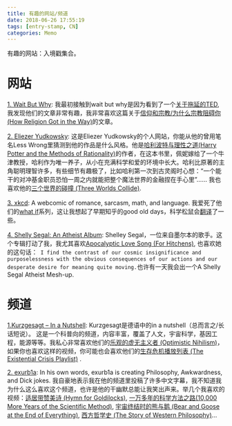 ```yaml
---
title: 有趣的网站/频道
date: 2018-06-26 17:55:19
tags: [entry-stamp, CN]
categories: Memo
---
```


有趣的网站：入境戳集合。

<!--more-->

# 网站

[1. Wait But Why](): 我最初接触到wait but why是因为看到了一个[关于拖延的TED](https://www.ted.com/talks/tim_urban_inside_the_mind_of_a_master_procrastinator), 我发现他们的文章非常有趣，我非常喜欢这篇关于[信仰和宗教/为什么宗教阻碍你 (How Religion Got in the Way)](https://waitbutwhy.com/2014/10/how-religion-got-in-the-way.html)的文章。

[2. Eliezer Yudkowsky](http://yudkowsky.net/): 这是Eliezer Yudkowsky的个人网站，你能从他的曾用笔名Less Wrong里猜测到他的作品是什么风格。他是[哈利波特与理性之道(Harry Potter and the Methods of Rationality)](http://www.hpmor.com)的作者，在这本书里，佩妮嫁给了一个牛津教授，哈利作为唯一养子，从小在充满科学和爱的环境中长大。哈利比原著的主角聪明理智许多，有些细节有趣极了，比如哈利第一次到古灵阁时心想：“一个能干的对冲基金职员恐怕一周之内就能把整个魔法世界的金融捏在手心里”…… 我也喜欢他的[三个世界的碰撞 (Three Worlds Collide)](https://www.lesswrong.com/posts/n5TqCuizyJDfAPjkr/the-baby-eating-aliens-1-8). 

[3. xkcd](https://xkcd.com/): A webcomic of romance, sarcasm, math, and language. 我爱死了他们的[what if](https://what-if.xkcd.com/)系列，这让我想起了早期知乎的good old days，科学松鼠会[翻译](http://songshuhui.net/archives/tag/what-if)了一些。

[4. Shelly Segal: An Atheist Album](https://shelleysegal.bandcamp.com/album/an-atheist-album): Shelley Segal，一位来自墨尔本的歌手。这个专辑打动了我，我尤其喜欢[Apocalyptic Love Song (For Hitchens)](https://shelleysegal.bandcamp.com/track/apocalyptic-love-song-for-hitchens), 也喜欢她的这句话：` I find the contrast of our cosmic insignificance and purposelessness with the obvious consequences of our actions and our desperate desire for meaning quite moving.`也许有一天我会出一个A Shelly Segal Atheist Mesh-up.



# 频道

[1.Kurzgesagt – In a Nutshell](https://www.youtube.com/channel/UCsXVk37bltHxD1rDPwtNM8Q): Kurzgesagt是德语中的in a nutshell（总而言之/长话短说）。 这是一个科普向的频道，内容丰富，覆盖了人文，宇宙科学，基因工程，能源等等。我私心非常喜欢他们的[乐观的虚无主义者 (Optimistic Nihilism)](https://www.youtube.com/watch?v=MBRqu0YOH14&t=40s)，如果你也喜欢这样的视频，你可能也会喜欢他们的[生存危机播放列表 (The Existential Crisis Playlist)](https://www.youtube.com/watch?v=ijFm6DxNVyI&list=PLFs4vir_WsTxontcYm5ctqp89cNBJKNrs) .

[2. exurb1a](https://www.youtube.com/channel/UCimiUgDLbi6P17BdaCZpVbg): In his own words, exurb1a is creating Philosophy, Awkwardness, and Dick jokes. 我自豪地表示我在他的频道里投稿了许多中文字幕，我不知道我为什么这么喜欢这个频道，也许是他的干幽默总能让我笑出声来。举几个我喜欢的视频：[适居带赞美诗 (Hymn for Goldilocks)](https://www.youtube.com/watch?v=V_Ac-SVYI48),  [一万多年的科学方法之路(10,000 More Years of the Scientific Method)](https://www.youtube.com/watch?v=qE0UimODxNg), [宇宙终结时的熊与鹅 (Bear and Goose at the End of Everything)](https://www.youtube.com/watch?v=3N5lgUgAQ-g),  [西方哲学史 (The Story of Western Philosophy)](https://www.youtube.com/watch?v=QkP4g9e86qA)...